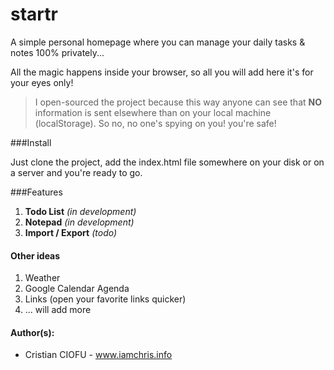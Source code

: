 startr
======

A simple personal homepage where you can manage your daily tasks &amp; notes 100% privately...

All the magic happens inside your browser, so all you will add here it's for your eyes only! 

> I open-sourced the project because this way anyone can see that **NO** information is sent elsewhere than on your local machine (localStorage). So no, no one's spying on you! you're safe!


###Install

Just clone the project, add the index.html file somewhere on your disk or on a server and you're ready to go. 


###Features

1. **Todo List** _(in development)_
2. **Notepad** _(in development)_
3. **Import / Export** _(todo)_

#### Other ideas

1. Weather
2. Google Calendar Agenda
3. Links (open your favorite links quicker)
4. ... will add more
 

#### Author(s):
- Cristian CIOFU - www.iamchris.info
